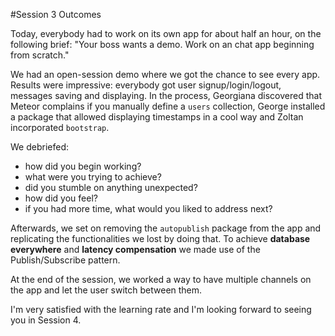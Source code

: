 #Session 3 Outcomes

Today, everybody had to work on its own app for about half an hour, on the following brief:
"Your boss wants a demo. Work on an chat app beginning from scratch."

We had an open-session demo where we got the chance to see every app. Results were impressive: everybody got user signup/login/logout, messages saving and displaying.
In the process, Georgiana discovered that Meteor complains if you manually define a `users` collection, George installed a package that allowed displaying timestamps in a cool way and Zoltan incorporated `bootstrap`.

We debriefed:
   - how did you begin working?
   - what were you trying to achieve?
   - did you stumble on anything unexpected?
   - how did you feel?
   - if you had more time, what would you liked to address next?

Afterwards, we set on removing the `autopublish` package from the app and replicating the functionalities we lost by doing that. 
To achieve **database everywhere** and **latency compensation** we made use of the Publish/Subscribe pattern. 

At the end of the session, we worked a way to have multiple channels on the app and let the user switch between them.

I'm very satisfied with the learning rate and I'm looking forward to seeing you in Session 4.




